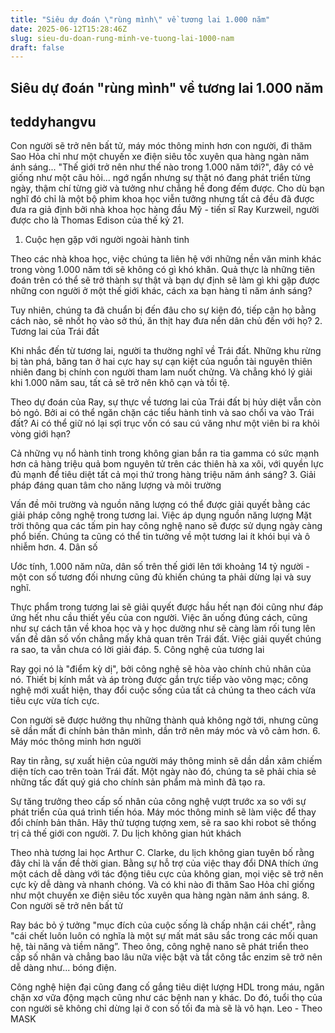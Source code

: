 ```yaml
---
title: "Siêu dự đoán \"rùng mình\" về tương lai 1.000 năm"
date: 2025-06-12T15:28:46Z
slug: sieu-du-doan-rung-minh-ve-tuong-lai-1000-nam
draft: false
---
```


## Siêu dự đoán "rùng mình" về tương lai 1.000 năm

## teddyhangvu

Con người sẽ trở nên bất tử, máy móc thông minh hơn con người, đi thăm Sao Hỏa chỉ như một chuyến xe điện siêu tốc xuyên qua hàng ngàn năm ánh sáng...
"Thế giới trở nên như thế nào trong 1.000 năm tới?", đây có vẻ giống như một câu hỏi... ngớ ngẩn nhưng sự thật nó đang phát triển từng ngày, thậm chí từng giờ và tưởng như chẳng hề đong đếm được.
Cho dù bạn nghĩ đó chỉ là một bộ phim khoa học viễn tưởng nhưng tất cả đều đã được đưa ra giả định bởi nhà khoa học hàng đầu Mỹ - tiến sĩ Ray Kurzweil, người được cho là Thomas Edison của thế kỷ 21.
1. Cuộc hẹn gặp với người ngoài hành tinh


Theo các nhà khoa học, việc chúng ta liên hệ với những nền văn minh khác trong vòng 1.000 năm tới sẽ không có gì khó khăn. Quả thực là những tiên đoán trên có thể sẽ trở thành sự thật và bạn dự định sẽ làm gì khi gặp được những con người ở một thế giới khác, cách xa bạn hàng tỉ năm ánh sáng? 

Tuy nhiên, chúng ta đã chuẩn bị đến đâu cho sự kiện đó, tiếp cận họ bằng cách nào, sẽ nhốt họ vào sở thú, ăn thịt hay đưa nền dân chủ đến với họ?
2. Tương lai của Trái đất

Khi nhắc đến từ tương lai, người ta thường nghĩ về Trái đất. Những khu rừng bị tàn phá, băng tan ở hai cực hay sự cạn kiệt của nguồn tài nguyên thiên nhiên đang bị chính con người tham lam nuốt chửng. Và chẳng khó lý giải khi 1.000 năm sau, tất cả sẽ trở nên khô cạn và tồi tệ. 

Theo dự đoán của Ray, sự thực về tương lai của Trái đất bị hủy diệt vẫn còn bỏ ngỏ. Bởi ai có thể ngăn chặn các tiểu hành tinh và sao chổi va vào Trái đất? Ai có thể giữ nó lại sợi trục vốn có sau cú văng như một viên bi ra khỏi vòng giới hạn? 

Cả những vụ nổ hành tinh trong không gian bắn ra tia gamma có sức mạnh hơn cả hàng triệu quả bom nguyên tử trên các thiên hà xa xôi, với quyền lực đủ mạnh để tiêu diệt tất cả mọi thứ trong hàng triệu năm ánh sáng? 
3. Giải pháp đáng quan tâm cho năng lượng và môi trường


Vấn đề môi trường và nguồn năng lượng có thể được giải quyết bằng các giải pháp công nghệ trong tương lai. Việc áp dụng nguồn năng lượng Mặt trời thông qua các tấm pin hay công nghệ nano sẽ được sử dụng ngày càng phổ biến. Chúng ta cũng có thể tin tưởng về một tương lai ít khói bụi và ô nhiễm hơn.
4. Dân số

Ước tính, 1.000 năm nữa, dân số trên thế giới lên tới khoảng 14 tỷ người - một con số tương đối nhưng cũng đủ khiến chúng ta phải dừng lại và suy nghĩ.

Thực phẩm trong tương lai sẽ giải quyết được hầu hết nạn đói cũng như đáp ứng hết nhu cầu thiết yếu của con người. Việc ăn uống đúng cách, cũng như sự cách tân về khoa học và y học dường như sẽ càng làm rối tung lên vấn đề dân số vốn chẳng mấy khả quan trên Trái đất. Việc giải quyết chúng ra sao, ta vẫn chưa có lời giải đáp. 
5. Công nghệ của tương lai

Ray gọi nó là "điểm kỳ dị", bởi công nghệ sẽ hòa vào chính chủ nhân của nó. Thiết bị kính mắt và áp tròng được gắn trực tiếp vào võng mạc; công nghệ mới xuất hiện, thay đổi cuộc sống của tất cả chúng ta theo cách vừa tiêu cực vừa tích cực.

Con người sẽ được hưởng thụ những thành quả không ngờ tới, nhưng cũng sẽ dần mất đi chính bản thân mình, dần trở nên máy móc và vô cảm hơn. 
6. Máy móc thông minh hơn người

Ray tin rằng, sự xuất hiện của người máy thông minh sẽ dần dần xâm chiếm diện tích cao trên toàn Trái đất. Một ngày nào đó, chúng ta sẽ phải chia sẻ những tấc đất quý giá cho chính sản phẩm mà mình đã tạo ra. 

Sự tăng trưởng theo cấp số nhân của công nghệ vượt trước xa so với sự phát triển của quá trình tiến hóa. Máy móc thông minh sẽ làm việc để thay đổi chính bản thân. Hãy thử tượng tượng xem, sẽ ra sao khi robot sẽ thống trị cả thế giới con người. 
7. Du lịch không gian hút khách


Theo nhà tương lai học Arthur C. Clarke, du lịch không gian tuyên bố rằng đây chỉ là vấn đề thời gian. 
Bằng sự hỗ trợ của việc thay đổi DNA thích ứng một cách dễ dàng với tác động tiêu cực của không gian, mọi việc sẽ trở nên cực kỳ dễ dàng và nhanh chóng. 
Và có khi nào đi thăm Sao Hỏa chỉ giống như một chuyến xe điện siêu tốc xuyên qua hàng ngàn năm ánh sáng.
8. Con người sẽ trở nên bất tử

Ray bác bỏ ý tưởng "mục đích của cuộc sống là chấp nhận cái chết", rằng "cái chết luôn luôn có nghĩa là một sự mất mát sâu sắc trong các mối quan hệ, tài năng và tiềm năng”. 
Theo ông, công nghệ nano sẽ phát triển theo cấp số nhân và chẳng bao lâu nữa việc bật và tắt công tắc enzim sẽ trở nên dễ dàng như... bóng điện. 

Công nghệ hiện đại cũng đang cố gắng tiêu diệt lượng HDL trong máu, ngăn chặn xơ vữa động mạch cũng như các bệnh nan y khác. Do đó, tuổi thọ của con người sẽ không chỉ dừng lại ở con số tối đa mà sẽ là vô hạn.
Leo - Theo MASK